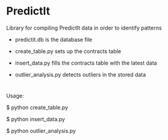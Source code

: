 # PredictIt

Library for compiling PredictIt data in order to identify patterns

- predictit.db is the database file

- create_table.py sets up the contracts table

- insert_data.py fills the contracts table with the latest data

- outlier_analysis.py detects outliers in the stored data 

#

Usage:

$ python create_table.py

$ python insert_data.py

$ python outlier_analysis.py
